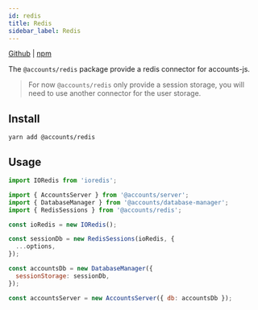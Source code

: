 ```yaml
---
id: redis
title: Redis
sidebar_label: Redis
---
```


[Github](https://github.com/accounts-js/accounts/tree/master/packages/database-redis) |
[npm](https://www.npmjs.com/package/@accounts/redis)

The `@accounts/redis` package provide a redis connector for accounts-js.

> For now `@accounts/redis` only provide a session storage, you will need to use another connector for the user storage.

## Install

```
yarn add @accounts/redis
```

## Usage

```javascript
import IORedis from 'ioredis';

import { AccountsServer } from '@accounts/server';
import { DatabaseManager } from '@accounts/database-manager';
import { RedisSessions } from '@accounts/redis';

const ioRedis = new IORedis();

const sessionDb = new RedisSessions(ioRedis, {
  ...options,
});

const accountsDb = new DatabaseManager({
  sessionStorage: sessionDb,
});

const accountsServer = new AccountsServer({ db: accountsDb });
```
